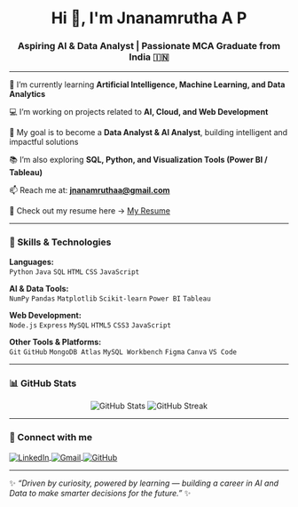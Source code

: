 <h1 align="center">Hi 👋, I'm Jnanamrutha A P</h1>
<h3 align="center">Aspiring AI & Data Analyst | Passionate MCA Graduate from India 🇮🇳</h3>

---

🌱 I’m currently learning **Artificial Intelligence, Machine Learning, and Data Analytics**

💻 I’m working on projects related to **AI, Cloud, and Web Development**

🎯 My goal is to become a **Data Analyst & AI Analyst**, building intelligent and impactful solutions

📚 I’m also exploring **SQL, Python, and Visualization Tools (Power BI / Tableau)**

📫 Reach me at: **jnanamruthaa@gmail.com**

📄 Check out my resume here → [My Resume](#)

---

### 🧠 Skills & Technologies

**Languages:**  
`Python` `Java` `SQL` `HTML` `CSS` `JavaScript`

**AI & Data Tools:**  
`NumPy` `Pandas` `Matplotlib` `Scikit-learn` `Power BI` `Tableau`

**Web Development:**  
`Node.js` `Express` `MySQL` `HTML5` `CSS3` `JavaScript`

**Other Tools & Platforms:**  
`Git` `GitHub` `MongoDB Atlas` `MySQL Workbench` `Figma` `Canva` `VS Code`

---

### 📊 GitHub Stats

<p align="center">
  <img src="https://github-readme-stats.vercel.app/api?username=JnanamruthaAP&show_icons=true&theme=tokyonight" alt="GitHub Stats" />
  <img src="https://github-readme-streak-stats.herokuapp.com/?user=JnanamruthaAP&theme=tokyonight" alt="GitHub Streak" />
</p>

---

### 🌟 Connect with me

<p align="left">
<a href="https://www.linkedin.com/in/jnanamrutha-ap/" target="blank">
  <img align="center" src="https://img.shields.io/badge/LinkedIn-blue?style=for-the-badge&logo=linkedin" alt="LinkedIn" />
</a>
<a href="mailto:jnanamruthaa@gmail.com" target="blank">
  <img align="center" src="https://img.shields.io/badge/Email%20Me-D14836?style=for-the-badge&logo=gmail&logoColor=white" alt="Gmail" />
</a>
<a href="https://github.com/JnanamruthaAP" target="blank">
  <img align="center" src="https://img.shields.io/badge/GitHub-181717?style=for-the-badge&logo=github" alt="GitHub" />
</a>
</p>

---

✨ *“Driven by curiosity, powered by learning — building a career in AI and Data to make smarter decisions for the future.”* ✨
